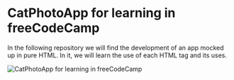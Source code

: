 # CatPhotoApp for learning in freeCodeCamp
In the following repository we will find the development of an app mocked up in pure HTML. In it, we will learn the use of each HTML tag and its uses.

<img src="" alt="CatPhotoApp for learning in freeCodeCamp">

